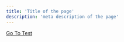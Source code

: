 ```yaml
---
title: 'Title of the page'
description: 'meta description of the page'
---
```






[Go To Test](/test)


